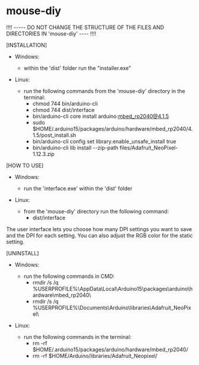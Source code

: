 # mouse-diy

!!!! ----- DO NOT CHANGE THE STRUCTURE OF THE FILES AND DIRECTORIES IN 'mouse-diy' ---- !!!!

[INSTALLATION]

- Windows: 
    - within the 'dist' folder run the "installer.exe"

- Linux: 
    - run the following commands from the 'mouse-diy' directory in the terminal:
        - chmod 744 bin/arduino-cli
        - chmod 744 dist/interface
        - bin/arduino-cli core install arduino:mbed_rp2040@4.1.5
        - sudo $HOME/.arduino15/packages/arduino/hardware/mbed_rp2040/4.1.5/post_install.sh
        - bin/arduino-cli config set library.enable_unsafe_install true
        - bin/arduino-cli lib install --zip-path files/Adafruit_NeoPixel-1.12.3.zip


[HOW TO USE]

- Windows:
    - run the 'interface.exe' within the 'dist' folder

- Linux:
    - from the 'mouse-diy' directory run the following command:
        - dist/interface

The user interface lets you choose how many DPI settings you want to save and the DPI for each setting. You can also adjust the RGB color for the static setting.


[UNINSTALL]

- Windows: 
    - run the following commands in CMD:
        - rmdir /s /q %USERPROFILE%\AppData\Local\Arduino15\packages\arduino\hardware\mbed_rp2040\
        - rmdir /s /q %USERPROFILE%\Documents\Arduino\libraries\Adafruit_NeoPixel\

- Linux:
    - run the following commands in the terminal:
        - rm -rf $HOME/.arduino15/packages/arduino/hardware/mbed_rp2040/
        - rm -rf $HOME/Arduino/libraries/Adafruit_Neopixel/